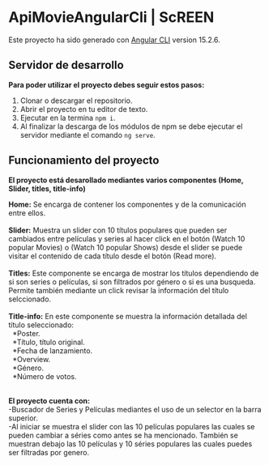 # ApiMovieAngularCli | ScREEN

Este proyecto ha sido generado con [Angular CLI](https://github.com/angular/angular-cli) version 15.2.6.

## Servidor de desarrollo
**Para poder utilizar el proyecto debes seguir estos pasos:**

1. Clonar o descargar el repositorio.
2. Abrir el proyecto en tu editor de texto.
3. Ejecutar en la termina `npm i`.
4. Al finalizar la descarga de los módulos de npm se debe ejecutar
el servidor mediante el comando `ng serve`.
## Funcionamiento del proyecto

**El proyecto está desarollado mediantes varios componentes (Home, Slider, titles, title-info)**

**Home:** Se encarga de contener los componentes y de la comunicación entre ellos. <br><br>
**Slider:** Muestra un slider con 10 títulos populares que pueden ser cambiados entre
películas y series al hacer click en el botón (Watch 10 popular Movies) 
o (Watch 10 popular Shows) desde el slider se puede visitar el contenido de cada
título desde el botón (Read more).<br><br>
**Titles:** Este componente se encarga de mostrar los títulos dependiendo de si son series
o películas, si son filtrados por género o si es una busqueda. Permite también mediante
un click revisar la información del título selccionado.<br><br>
**Title-info:** En este componente se muestra la información detallada del título seleccionado:<br>
&nbsp;&nbsp;*Poster.<br>
&nbsp;&nbsp;*Título, título original.<br>
&nbsp;&nbsp;*Fecha de lanzamiento.<br>
&nbsp;&nbsp;*Overview.<br>
&nbsp;&nbsp;*Género.<br>
&nbsp;&nbsp;*Número de votos.<br><br>

**El proyecto cuenta con:** <br>
-Buscador de Series y Películas mediantes el uso de un selector en la barra superior.<br>
-Al iniciar se muestra el slider con las 10 películas populares las cuales se pueden cambiar
a séries como antes se ha mencionado. También se muestran debajo las 10 películas y 10 séries 
populares las cuales puedes ser filtradas por genero.
